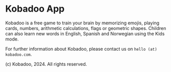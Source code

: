 # Kobadoo App

Kobadoo is a free game to train your brain by memorizing emojis, playing cards, numbers, arithmetic calculations, flags or geometric shapes. Children can also learn new words in English, Spanish and Norwegian using the Kids mode.

For further information about Kobadoo, please contact us on `hello (at) kobadoo.com`.

(c) Kobadoo, 2024. All rights reserved.